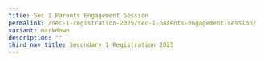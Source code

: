 ```yaml
---
title: Sec 1 Parents Engagement Session
permalink: /sec-1-registration-2025/sec-1-parents-engagement-session/
variant: markdown
description: ""
third_nav_title: Secondary 1 Registration 2025
---
```

